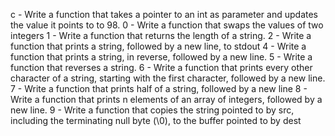 c - Write a function that takes a pointer to an int as parameter and updates the value it points to to 98.
0 - Write a function that swaps the values of two integers
1 - Write a function that returns the length of a string.
2 - Write a function that prints a string, followed by a new line, to stdout
4 - Write a function that prints a string, in reverse, followed by a new line.
5 - Write a function that reverses a string.
6 - Write a function that prints every other character of a string, starting with the first character, followed by a new line.
7 - Write a function that prints half of a string, followed by a new line
8 - Write a function that prints n elements of an array of integers, followed by a new line.
9 - Write a function that copies the string pointed to by src, including the terminating null byte (\0), to the buffer pointed to by dest
